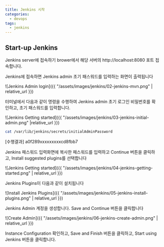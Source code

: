 ```yaml
---
title: Jenkins 시작
categories:
  - devops 
tags:
  - jenkins
---
```


## Start-up Jenkins 
Jenkins server에 접속하기 brower에서 해당 서버의 http://localhost:8080 포트 접속합니다.

Jenkins에 접속하면 Jenkins admin 초기 패스워드를 입력하는 화면이 출력됩니다

![Jenkins Admin login]({{ "/assets/images/jenkins/02-jenkins-mvn.png" | relative_url }})

터미널에서 다음과 같이 명령을 수행하여 Jenkins  admin 초기 로그인 비밀번호를 확인하고, 초기 패스워드를 입력합니다.

![Jenkins Getting started]({{ "/assets/images/jenkins/03-jenkins-initial-admin.png" |relative_url }})

```bash
cat /var/lib/jenkins/secrets/initialAdminPassword
```

[수행결과]
a0f289xxxxxxxxxcd8fbb7

Jenkins 패스워드 입력화면에 복사한 패스워드를 입력하고 Continue 버튼을 클릭하고, Install suggested plugins를 선택합니다

![Jenkins Getting started]({{ "/assets/images/jenkins/04-jenkins-getting-started.png" | relative_url }})


Jenkins Plugins이 다음과 같이 설치됩니다

![Install Jenkins Plugins]({{ "/assets/images/jenkins/05-jenkins-install-plugins.png" | relative_url }})

Jenkins Admin 계정을 생성합니다. Save and Continue 버튼을 클릭합니다

![Create Admin]({{ "/assets/images/jenkins/06-jenkins-create-admin.png" | relative_url }})

Instance Configuration 확인하고, Save and Finish 버튼을 클릭하고, Start using Jenkins 버튼을 클릭합니다.
